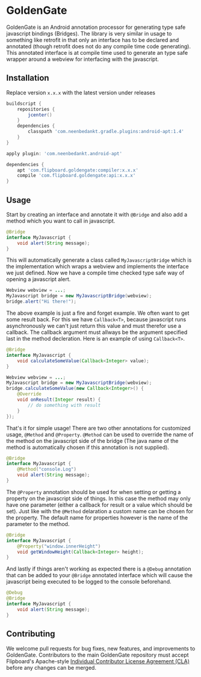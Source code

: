 GoldenGate
==========
GoldenGate is an Android annotation processor for generating type safe javascript bindings (Bridges). The library is very similar in usage to something like retrofit in that only an interface has to be declared and annotated (though retrofit does not do any compile time code generating). This annotated interface is at compile time used to generate an type safe wrapper around a webview for interfacing with the javascript.

Installation
------------
Replace version `x.x.x` with the latest version under releases
```groovy
buildscript {
    repositories {
        jcenter()
    }
    dependencies {
        classpath 'com.neenbedankt.gradle.plugins:android-apt:1.4'
    }
}

apply plugin: 'com.neenbedankt.android-apt'

dependencies {
    apt 'com.flipboard.goldengate:compiler:x.x.x'
    compile 'com.flipboard.goldengate:api:x.x.x'
}
```
Usage
-----
Start by creating an interface and annotate it with `@Bridge` and also add a method which you want to call in javascript.
```java
@Bridge
interface MyJavascript {
	void alert(String message);
}
```

This will automatically generate a class called `MyJavascriptBridge` which is the implementation which wraps a webview and implements the interface we just defined. Now we have a compile time checked type safe way of opening a javascript alert.
```java
Webview webview = ...;
MyJavascript bridge = new MyJavascriptBridge(webview);
bridge.alert("Hi there!");
```

The above example is just a fire and forget example. We often want to get some result back. For this we have `Callback<T>`, because javascript runs asynchronously we can't just return this value and must therefor use a callback. The callback argument must allways be the argument specified last in the method decleration. Here is an example of using `Callback<T>`.
```java
@Bridge
interface MyJavascript {
	void calculateSomeValue(Callback<Integer> value);
}

Webview webview = ...;
MyJavascript bridge = new MyJavascriptBridge(webview);
bridge.calculateSomeValue(new Callback<Integer>() {
	@Override
	void onResult(Integer result) {
		// do something with result
	}
});
```

That's it for simple usage! There are two other annotations for customized usage, `@Method` and `@Property`. `@Method` can be used to override the name of the method on the javascript side of the bridge (The java name of the method is automatically chosen if this annotation is not supplied).
```java
@Bridge
interface MyJavascript {
	@Method("console.Log")
	void alert(String message);
}
```

The `@Property` annotation should be used for when setting or getting a property on the javascript side of things. In this case the method may only have one parameter (either a callback for result or a value which should be set). Just like with the `@Method` delaration a custom name can be chosen for the property. The default name for properties however is the name of the parameter to the method.
```java
@Bridge
interface MyJavascript {
	@Property("window.innerHeight")
	void getWindowHeight(Callback<Integer> height);
}
```

And lastly if things aren't working as expected there is a `@Debug` annotation that can be added to your `@Bridge` annotated interface which will cause the javascript being executed to be logged to the console beforehand.
```java
@Debug
@Bridge
interface MyJavascript {
	void alert(String message);
}
```

Contributing
------------
We welcome pull requests for bug fixes, new features, and improvements to GoldenGate. Contributors to the main GoldenGate repository must accept Flipboard's Apache-style [Individual Contributor License Agreement (CLA)](https://docs.google.com/forms/d/1gh9y6_i8xFn6pA15PqFeye19VqasuI9-bGp_e0owy74/viewform) before any changes can be merged.

